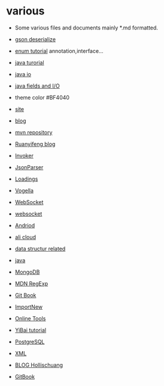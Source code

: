 # various
- Some various files and documents mainly *.md formatted.

- [gson deserialize](http://www.javacreed.com/gson-deserialiser-example/)
- [enum tutorial](https://docs.oracle.com/javase/tutorial/java/javaOO/enum.html) annotation,interface...
- [java turorial](http://www.tutorialspoint.com/java)
- [java io](http://www.tutorialspoint.com/java/java_files_io.htm)
- [java fields and I/O](http://www.cnblogs.com/oubo/archive/2012/01/06/2394638.html)
- theme color #BF4040
- [site](http://how2j.cn/?73)
- [blog](http://www.ruanyifeng.com/blog/)
- [mvn repository](http://mvnrepository.com/)
- [Ruanyifeng blog](http://www.ruanyifeng.com/blog/)
- [Invoker](http://www.invokergame.com/)
- [JsonParser](https://gac.codeplex.com/SourceControl/latest#Common/Source/Parsing/Json/ParsingJson_Parser.parser.txt)
- [Loadings](https://www.artstation.com/search?q=dota2&sorting=likes)
- [Vogella](http://www.vogella.com/tutorials/)
- [WebSocket](http://www.open-open.com/lib/view/open1428648292500.html)
- [websocket](https://www.ibm.com/developerworks/cn/java/j-lo-WebSocket/)
- [Andriod](https://developer.android.google.cn)
- [ali cloud](https://group.cnblogs.com/topic/76829.html)
- [data structur related](http://datastructur.es/sp16/)
- [java](http://www.runoob.com/java)
- [MongoDB](https://yq.aliyun.com/articles/53867)
- [MDN RegExp](https://developer.mozilla.org/zh-CN/docs/Web/JavaScript/Reference/Global_Objects/RegExp)
- [Git Book](https://git-scm.com/book/zh/v2)
- [ImportNew](http://www.importnew.com)
- [Online Tools](http://www.importnew.com/19858.html)
- [YiBai tutorial](http://yiibai.com/)
- [PostgreSQL](http://www.ruanyifeng.com/blog/2013/12/getting_started_with_postgresql.html_)
- [XML](https://www.ibm.com/developerworks/cn/xml/newto/)
- [BLOG Hollischuang](http://www.hollischuang.com/)
- [GitBook](www.gitbook.net)
